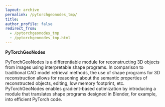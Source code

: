 ```yaml
---
layout: archive
permalink: /pytorchgeonodes_tmp/
title:
author_profile: false
redirect_from:
  - /pytorchgeonodes_tmp
  - /pytorchgeonodes_tmp.html
---
```


**PyTorchGeoNodes**

PyTorchGeoNodes is a differentiable module for reconstructing 3D objects from images using interpretable shape programs.
In comparison to traditional CAD model retrieval methods, the use of shape programs for 3D reconstruction allows for
reasoning about the semantic properties of reconstructed objects, editing, low memory footprint, etc. PyTorchGeoNodes
enables gradient-based optimization by introducing a module that translates shape programs designed in Blender, for
example, into efficient PyTorch code.